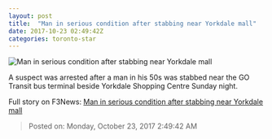 ```yaml
---
layout: post
title:  "Man in serious condition after stabbing near Yorkdale mall"
date: 2017-10-23 02:49:42Z
categories: toronto-star
---
```


![Man in serious condition after stabbing near Yorkdale mall](https://www.thestar.com/content/dam/thestar/news/crime/2017/10/22/man-in-serious-condition-after-stabbing-near-yorkdale-mall/man_stabbed_at_yorkdale_go_terminal_victor_biro_03.jpg)

A suspect was arrested after a man in his 50s was stabbed near the GO Transit bus terminal beside Yorkdale Shopping Centre Sunday night.


Full story on F3News: [Man in serious condition after stabbing near Yorkdale mall](http://www.f3nws.com/n/fQxrSJ)

> Posted on: Monday, October 23, 2017 2:49:42 AM
